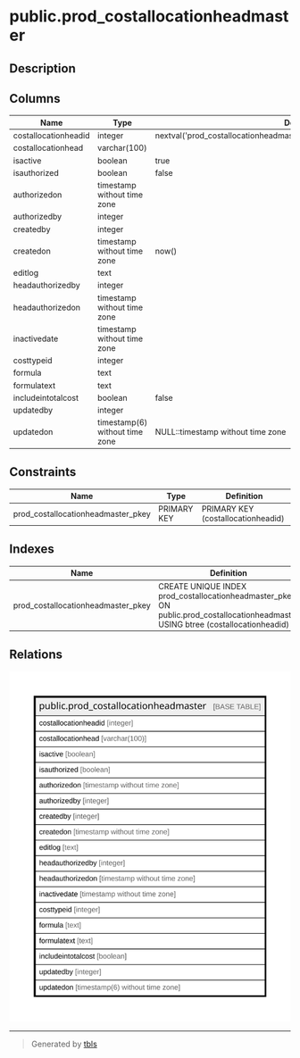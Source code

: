 # public.prod_costallocationheadmaster

## Description

## Columns

| Name | Type | Default | Nullable | Children | Parents | Comment |
| ---- | ---- | ------- | -------- | -------- | ------- | ------- |
| costallocationheadid | integer | nextval('prod_costallocationheadmaster_costallocationheadid_seq'::regclass) | false |  |  |  |
| costallocationhead | varchar(100) |  | false |  |  |  |
| isactive | boolean | true | false |  |  |  |
| isauthorized | boolean | false | false |  |  |  |
| authorizedon | timestamp without time zone |  | true |  |  |  |
| authorizedby | integer |  | true |  |  |  |
| createdby | integer |  | true |  |  |  |
| createdon | timestamp without time zone | now() | true |  |  |  |
| editlog | text |  | true |  |  |  |
| headauthorizedby | integer |  | true |  |  |  |
| headauthorizedon | timestamp without time zone |  | true |  |  |  |
| inactivedate | timestamp without time zone |  | true |  |  |  |
| costtypeid | integer |  | true |  |  |  |
| formula | text |  | true |  |  |  |
| formulatext | text |  | true |  |  |  |
| includeintotalcost | boolean | false | true |  |  |  |
| updatedby | integer |  | true |  |  |  |
| updatedon | timestamp(6) without time zone | NULL::timestamp without time zone | true |  |  |  |

## Constraints

| Name | Type | Definition |
| ---- | ---- | ---------- |
| prod_costallocationheadmaster_pkey | PRIMARY KEY | PRIMARY KEY (costallocationheadid) |

## Indexes

| Name | Definition |
| ---- | ---------- |
| prod_costallocationheadmaster_pkey | CREATE UNIQUE INDEX prod_costallocationheadmaster_pkey ON public.prod_costallocationheadmaster USING btree (costallocationheadid) |

## Relations

![er](public.prod_costallocationheadmaster.svg)

---

> Generated by [tbls](https://github.com/k1LoW/tbls)
